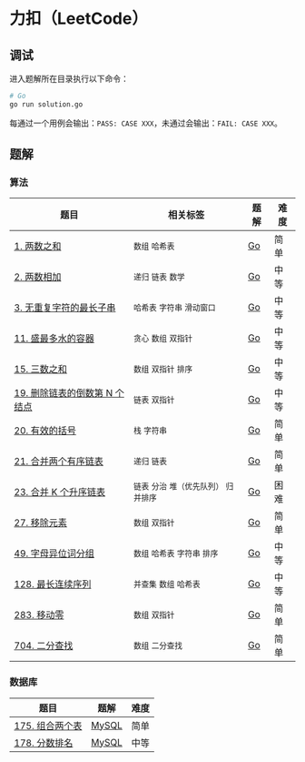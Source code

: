 # 力扣（LeetCode）

## 调试

进入题解所在目录执行以下命令：

```bash
# Go
go run solution.go
```

每通过一个用例会输出：`PASS: CASE XXX`，未通过会输出：`FAIL: CASE XXX`。

## 题解

### 算法

| 题目 | 相关标签 | 题解 | 难度 |
| ---- | ---- | ---- | ---- |
| [1. 两数之和](https://leetcode.cn/problems/two-sum/) | `数组` `哈希表` | [Go](./algorithms/0001.two-sum/solution.go) | 简单 |
| [2. 两数相加](https://leetcode.cn/problems/add-two-numbers/) | `递归` `链表` `数学` | [Go](./algorithms/0002.add-two-numbers/solution.go) | 中等 |
| [3. 无重复字符的最长子串](https://leetcode.cn/problems/longest-substring-without-repeating-characters/) | `哈希表` `字符串` `滑动窗口` | [Go](./algorithms/0003.longest-substring-without-repeating-characters/solution.go) | 中等 |
| [11. 盛最多水的容器](https://leetcode.cn/problems/container-with-most-water/) | `贪心` `数组` `双指针` | [Go](./algorithms/0011.container-with-most-water/solution.go) | 中等 |
| [15. 三数之和](https://leetcode.cn/problems/3sum/) | `数组` `双指针` `排序` | [Go](./algorithms/0015.3sum/solution.go) | 中等 |
| [19. 删除链表的倒数第 N 个结点](https://leetcode.cn/problems/remove-nth-node-from-end-of-list/) | `链表` `双指针` | [Go](./algorithms/0019.remove-nth-node-from-end-of-list/solution.go) | 中等 |
| [20. 有效的括号](https://leetcode.cn/problems/valid-parentheses/) | `栈` `字符串` | [Go](./algorithms/0020.valid-parentheses/solution.go) | 简单 |
| [21. 合并两个有序链表](https://leetcode.cn/problems/merge-two-sorted-lists/) | `递归` `链表` | [Go](./algorithms/0021.merge-two-sorted-lists/solution.go) | 简单 |
| [23. 合并 K 个升序链表](https://leetcode.cn/problems/merge-k-sorted-lists/) | `链表` `分治` `堆（优先队列）` `归并排序` | [Go](./algorithms/0023.merge-k-sorted-lists/solution.go) | 困难 |
| [27. 移除元素](https://leetcode.cn/problems/remove-element/) | `数组` `双指针` | [Go](./algorithms/0027.remove-element/solution.go) | 简单 |
| [49. 字母异位词分组](https://leetcode.cn/problems/group-anagrams/) | `数组` `哈希表` `字符串` `排序` | [Go](./algorithms/0049.group-anagrams/solution.go) | 中等 |
| [128. 最长连续序列](https://leetcode.cn/problems/longest-consecutive-sequence/) | `并查集` `数组` `哈希表` | [Go](./algorithms/0128.longest-consecutive-sequence/solution.go) | 中等 |
| [283. 移动零](https://leetcode.cn/problems/move-zeroes/) | `数组` `双指针` | [Go](./algorithms/0283.move-zeroes/solution.go) | 简单 |
| [704. 二分查找](https://leetcode.cn/problems/binary-search/) | `数组` `二分查找` | [Go](./algorithms/0704.binary-search/solution.go) | 简单 |

### 数据库

| 题目 | 题解 | 难度 |
| ---- | ---- | ---- |
| [175. 组合两个表](https://leetcode.cn/problems/combine-two-tables/) | [MySQL](./database/0175.combine-two-tables/solution.sql) | 简单 |
| [178. 分数排名](https://leetcode.cn/problems/rank-scores/) | [MySQL](./database/0178.rank-scores/solution.sql) | 中等 |

